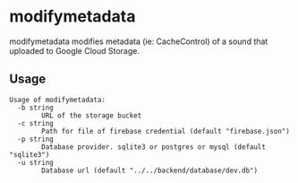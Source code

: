 # modifymetadata

modifymetadata modifies metadata (ie: CacheControl) of a sound that uploaded to Google Cloud Storage.

## Usage

```
Usage of modifymetadata:
  -b string
        URL of the storage bucket
  -c string
        Path for file of firebase credential (default "firebase.json")
  -p string
        Database provider. sqlite3 or postgres or mysql (default "sqlite3")
  -u string
        Database url (default "../../backend/database/dev.db")
```
